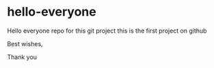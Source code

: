 # hello-everyone
Hello everyone repo for this git project
this is the first project on github



Best wishes,

Thank you 


